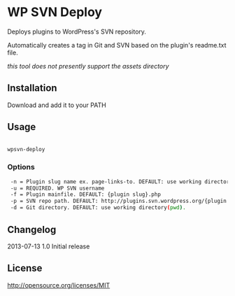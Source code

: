 # WP SVN Deploy

Deploys plugins to WordPress's SVN repository.

Automatically creates a tag in Git and SVN based on the plugin's readme.txt file.

*this tool does not presently support the assets directory*

## Installation

Download and add it to your PATH

## Usage

```bash

wpsvn-deploy
```

### Options

```bash
 -n = Plugin slug name ex. page-links-to. DEFAULT: use working directory(pwd)
 -u = REQUIRED. WP SVN username
 -f = Plugin mainfile. DEFAULT: {plugin slug}.php
 -p = SVN repo path. DEFAULT: http://plugins.svn.wordpress.org/{plugin slug}
 -d = Git directory. DEFAULT: use working directory(pwd).
```

## Changelog

2013-07-13 1.0 Initial release

## License

http://opensource.org/licenses/MIT